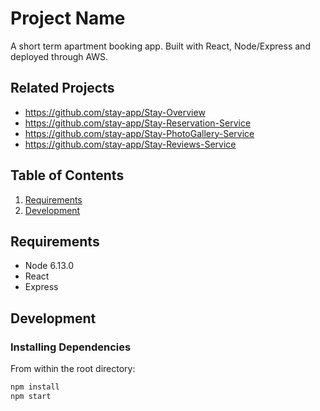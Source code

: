 # Project Name

A short term apartment booking app. Built with React, Node/Express and deployed through AWS.

## Related Projects

  - https://github.com/stay-app/Stay-Overview
  - https://github.com/stay-app/Stay-Reservation-Service
  - https://github.com/stay-app/Stay-PhotoGallery-Service
  - https://github.com/stay-app/Stay-Reviews-Service

## Table of Contents

1. [Requirements](#requirements)
2. [Development](#development)


## Requirements

- Node 6.13.0
- React
- Express

## Development

### Installing Dependencies

From within the root directory:

```sh
npm install
npm start
```
